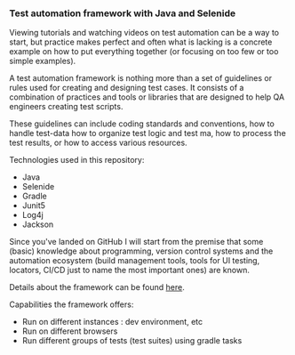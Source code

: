 ### Test automation framework with Java and Selenide

Viewing tutorials and watching videos on test automation can be a way to start, but practice makes perfect and often
what is lacking is a concrete example on how to put everything together (or focusing on too few or too simple examples).

A test automation framework is nothing more than a set of guidelines or rules used for creating and designing test
cases. It consists of a combination of practices and tools or libraries that are designed to help QA engineers creating
test scripts.

These guidelines can include coding standards and conventions, how to handle test-data how to organize test logic and
test ma, how to process the test results, or how to access various resources.

Technologies used in this repository:

* Java
* Selenide
* Gradle
* Junit5
* Log4j
* Jackson

Since you've landed on GitHub I will start from the premise that some (basic)
knowledge about programming, version control systems and the automation ecosystem
(build management tools, tools for UI testing, locators, CI/CD just to name the most important ones) are known.

Details about the framework can be found [here](com/automation/doc/description.md).

Capabilities the framework offers:

* Run on different instances : dev environment, etc
* Run on different browsers
* Run different groups of tests (test suites) using gradle tasks